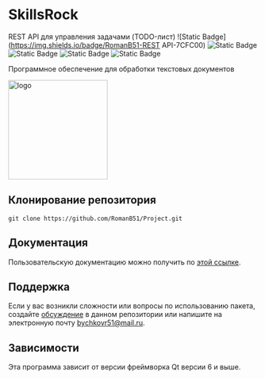 # SkillsRock
REST API для управления задачами (TODO-лист)
![Static Badge](https://img.shields.io/badge/RomanB51-REST API-7CFC00)
![Static Badge](https://img.shields.io/badge/C++-17-blue)
![Static Badge](https://img.shields.io/badge/CMake-3.16-red)
![Static Badge](https://img.shields.io/badge/QT-6-D8BFD8)
![Static Badge](https://img.shields.io/badge/PostgreSQL-16.6-CD853F)

Программное обеспечение для обработки текстовых документов <!-- описание репозитория -->
<!--Блок информации о репозитории в бейджах-->

<img src="https://github.com/user-attachments/assets/5d1b8a7c-eb0e-4ca3-96d5-c36669ab7c1f" alt="logo" width="200"/>

<!--Установка-->
## Клонирование репозитория

```git clone https://github.com/RomanB51/Project.git```

<!--Пользовательская документация-->
## Документация
Пользовательскую документацию можно получить по [этой ссылке](./docs/ru/readme.md).

<!--Поддержка-->
## Поддержка
Если у вас возникли сложности или вопросы по использованию пакета, создайте 
[обсуждение](https://github.com/RomanB51/Project/issues/new) в данном репозитории или напишите на электронную почту <bychkovr51@mail.ru>.

<!--зависимости-->
## Зависимости
Эта программа зависит от версии фреймворка Qt версии 6 и выше.
